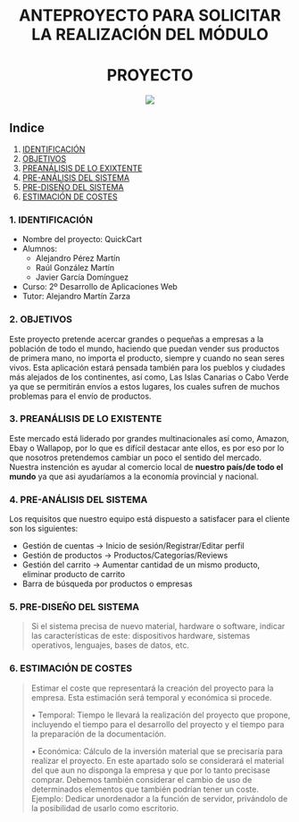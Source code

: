 <div align="center">

# ANTEPROYECTO PARA SOLICITAR LA REALIZACIÓN DEL MÓDULO
# PROYECTO

</div>

<div align="center">
<img src="../img/imagen-descriptiva-si-existe.png" />
</div>


## Indice

1. [IDENTIFICACIÓN](#id1)
2. [OBJETIVOS](#id2)
3. [PREANÁLISIS DE LO EXIXTENTE](#id3)
4. [PRE-ANÁLISIS DEL SISTEMA](#id4)
5. [PRE-DISEÑO DEL SISTEMA](#id5)
6. [ESTIMACIÓN DE COSTES](#id6)



### 1. IDENTIFICACIÓN <a name="id1"></a>


+ Nombre del proyecto: QuickCart
+ Alumnos:
  - Alejandro Pérez Martín
  - Raúl González Martín
  - Javier García Domínguez
+ Curso: 2º Desarrollo de Aplicaciones Web
+ Tutor: Alejandro Martín Zarza

### 2. OBJETIVOS <a name="id2"></a>
Este proyecto pretende acercar grandes o pequeñas a empresas a la población de todo el mundo, haciendo que puedan vender sus productos de primera mano, no importa el producto,
siempre y cuando no sean seres vivos. Esta aplicación estará pensada también para los pueblos y ciudades más alejados de los continentes, así como, Las Islas Canarias o Cabo Verde ya que se permitirán
envíos a estos lugares, los cuales sufren de muchos problemas para el envío de productos.

### 3. PREANÁLISIS DE LO EXISTENTE <a name="id3"></a>
Este mercado está liderado por grandes multinacionales así como, Amazon, Ebay o Wallapop, por lo que es difícil destacar ante ellos, es por eso por lo que nosotros pretendemos cambiar un poco el sentido del mercado. Nuestra instención es ayudar al comercio local de **nuestro país/de todo el mundo** ya que asi ayudaríamos a la economía provincial y nacional. 

### 4. PRE-ANÁLISIS DEL SISTEMA <a name="id4"></a>
Los requisitos que nuestro equipo está dispuesto a satisfacer para el cliente son los siguientes:
  - Gestión de cuentas $\rightarrow$ Inicio de sesión/Registrar/Editar perfil
  - Gestión de productos $\rightarrow$ Productos/Categorías/Reviews
  - Gestión del carrito $\rightarrow$ Aumentar cantidad de un mismo producto, eliminar producto de carrito 
  - Barra de búsqueda por productos o empresas

### 5. PRE-DISEÑO DEL SISTEMA <a name="id5"></a>

>Si el sistema precisa de nuevo material, hardware o software, indicar las características de este: dispositivos hardware, sistemas operativos, lenguajes, bases de datos, etc.

### 6. ESTIMACIÓN DE COSTES <a name="id6"></a>

>Estimar el coste que representará la creación del proyecto para la empresa. Esta estimación será temporal y económica si procede.
>
>    • Temporal: Tiempo le llevará la realización del proyecto que propone, incluyendo el tiempo para el desarrollo del proyecto y el tiempo para la preparación de la documentación. 
>
>    • Económica: Cálculo de la inversión material que se precisaría para realizar el proyecto. En este apartado solo se considerará el material del que aun no disponga la empresa y que por lo tanto precisase comprar. Debemos también considerar el cambio de uso de determinados elementos que también podrían tener un coste. Ejemplo: Dedicar unordenador a la función de servidor, privándolo de la posibilidad de usarlo como escritorio. 
